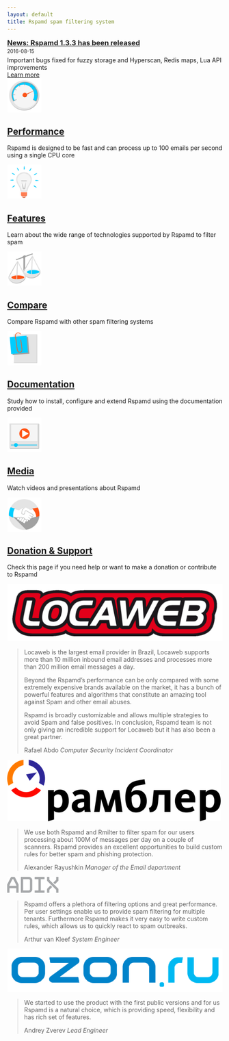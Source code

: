 ```yaml
---
layout: default
title: Rspamd spam filtering system
---
```


<div class="row news_row" style="position: relative;">
		<div class="col-xs-12 col-sm-10">
				<h3 style="margin: 0px;"><a href="/blog/">News: Rspamd 1.3.3 has been released</a></h3>
				<span class="date"><small>2016-08-15</small></span>
				<p style="margin-bottom: 0px; margin-top: 5px">Important bugs fixed for fuzzy storage and Hyperscan, Redis maps, Lua API improvements</p>
   </div>
	 <div class="col-xs-12 col-sm-2 bottom-right">
				<a class="btn btn-primary pull-right" href="/blog/" style="margin-top: 10px;">Learn more <small><i class="fa fa-chevron-right"></i></small></a>
	 </div>
</div>
<div class="row main-small-text-block">
		<div class="col-xs-12 col-sm-6 col-md-4 main-small-text">
		    <div class="thumbnail">
				    <img src="img/performance.jpg" class="" height="80" width="80">
						<div class="caption">
								<h2><a href="/performance.html">Performance <small><i class="fa fa-chevron-right" style="color: #dd4814"></i></small></a></h2>
								<p class="text-justify">Rspamd is designed to be fast and can process up to 100 emails per second
								using a single CPU core</p>
						</div>
				</div>
		</div>
		<div class="col-xs-12 col-sm-6 col-md-4 main-small-text">
		    <div class="thumbnail">
				    <img src="img/features.jpg" class="" height="80" width="80">
						<div class="caption">
								<h2><a href="/features.html">Features <small><i class="fa fa-chevron-right" style="color: #dd4814"></i></small></a></h2>
								<p class="text-justify">Learn about the wide range of technologies supported by Rspamd to filter spam</p>
						</div>
				</div>
		</div>
		<div class="col-xs-12 col-sm-6 col-md-4 main-small-text">
				<div class="thumbnail">
						<img src="img/compare.jpg" class="" height="80" width="80">
						<div class="caption">
								<h2><a href="/comparison.html">Compare <small><i class="fa fa-chevron-right" style="color: #dd4814"></i></small></a></h2>
								<p class="text-justify">Compare Rspamd with other spam filtering systems</p>
						</div>
				</div>
		</div>
		<div class="col-xs-12 col-sm-6 col-md-4 main-small-text">
				<div class="thumbnail">
						<img src="img/documentation.jpg" class="" height="80" width="80">
						<div class="caption">
								<h2><a href="/doc/">Documentation <small><i class="fa fa-chevron-right" style="color: #dd4814"></i></small></a></h2>
								<p class="text-justify">Study how to install, configure and extend Rspamd using the documentation provided</p>
						</div>
				</div>
		</div>
		<div class="col-xs-12 col-sm-6 col-md-4 main-small-text">
				<div class="thumbnail">
						<img src="img/media.jpg" class="" height="80" width="80">
						<div class="caption">
								<h2><a href="/media.html">Media <small><i class="fa fa-chevron-right" style="color: #dd4814"></i></small></a></h2>
								<p class="text-justify">Watch videos and presentations about Rspamd</p>
						</div>
				</div>
		</div>
		<div class="col-xs-12 col-sm-6 col-md-4 main-small-text">
				<div class="thumbnail">
						<img src="img/support.jpg" class="" height="80" width="80">
						<div class="caption">
								<h2><a href="/support.html">Donation &amp; Support <small><i class="fa fa-chevron-right" style="color: #dd4814"></i></small></a></h2>
								<p class="text-justify">Check this page if you need help or want to make a donation or contribute to Rspamd</p>
						</div>
				</div>
		</div>
</div>
<div class="row who-uses">
		<div id="text-carousel" class="carousel slide" data-ride="carousel">
				<!-- Controls carousel-->
				<a class="left carousel-control" href="#text-carousel" data-slide="prev">
						<span class="glyphicon glyphicon-chevron-left"></span>
				</a>
				<a class="right carousel-control" href="#text-carousel" data-slide="next">
						<span class="glyphicon glyphicon-chevron-right"></span>
				</a>
		    <!-- Wrapper for slides -->
		            <div class="carousel-inner">
										<div class="item active">
												<div class="carousel-content">
														<div class="col-sm-3 col-xs-12">
																<a href="http://www.locaweb.com.br/" target="_blank"><img src="img/logo_locaweb.png" class="img-responsive"></a>
														</div>
														<div class="col-sm-9 col-xs-12">
																<blockquote>
																		<p>Locaweb is the largest email provider in Brazil, Locaweb supports more than 10 million inbound email addresses and processes more than 200 million email messages a day.</p>
																		<p>Beyond the Rspamd’s performance can be only compared with some extremely expensive brands available on the market, it has a bunch of powerful features and algorithms that constitute an amazing tool against Spam and other email abuses.</p>
																		<p>Rspamd is broadly customizable and allows multiple strategies to avoid Spam and false positives. In conclusion, Rspamd team is not only giving an incredible support for Locaweb but it has also been a great partner.</p>
																		<footer>Rafael Abdo <cite title="Source Title">Computer Security Incident Coordinator</cite></footer>
																</blockquote>
														</div>
												</div>
										</div>
										<div class="item">
												<div class="carousel-content">
														<div class="col-sm-3 col-xs-12">
																<a href="http://www.rambler.ru/" target="_blank"><img src="img/Rambler_logo.png" class="img-responsive"></a>
														</div>
														<div class="col-sm-9 col-xs-12">
																<blockquote>
																		<p>We use both Rspamd and Rmilter to filter spam for our users processing about 100M of messages per day on a couple of scanners. Rspamd provides an excellent opportunities to build custom rules for better spam and phishing protection.</p>
																		<footer>Alexander Rayushkin <cite title="Source Title">Manager of the Email department</cite></footer>
																		<div class="placeholder"></div>
																</blockquote>
														</div>
												</div>
										</div>
										<div class="item">
												<div class="carousel-content">
																<div class="col-sm-2 col-xs-12 col-sm-offset-1">
																		<a href="https://www.adix.nl/" target="_blank"><img src="img/adix_logo.png" class="img-responsive"></a>
																</div>
																<div class="col-sm-9 col-xs-12">
																		<blockquote>
																				<p>Rspamd offers a plethora of filtering options and great performance. Per user settings enable us to provide spam filtering for multiple tenants. Furthermore Rspamd makes it very easy to write custom rules, which allows us to quickly react to spam outbreaks.</p>
																				<footer>Arthur van Kleef <cite title="Source Title">System Engineer</cite></footer>
																				<div class="placeholder"></div>
																		</blockquote>
																</div>
												</div>
										</div>
										<div class="item">
												<div class="carousel-content">
																<div class="col-sm-2 col-xs-12 col-sm-offset-1">
																		<a href="http://www.ozon.ru/" target="_blank"><img src="img/ozon_logo.png" class="img-responsive"></a>
																</div>
																<div class="col-sm-9 col-xs-12">
																		<blockquote>
																				<p>We started to use the product with the first public versions and for us Rspamd is a natural choice, which is providing speed, flexibility and has rich set of features. </p>
																				<footer>Andrey Zverev <cite title="Source Title">Lead Engineer</cite></footer>
																				<div class="placeholder"></div>
																		</blockquote>
																</div>
												</div>
										</div>
		            </div>
		</div>
</div>
